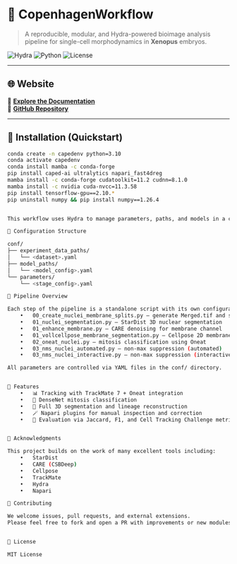 # 📘 CopenhagenWorkflow

> A reproducible, modular, and Hydra-powered bioimage analysis pipeline for single-cell morphodynamics in **Xenopus** embryos.

![Hydra](https://img.shields.io/badge/config-managed%20by%20Hydra-89b8e4?logo=python&logoColor=white)
![Python](https://img.shields.io/badge/python-3.10+-brightgreen?logo=python)
![License](https://img.shields.io/github/license/kapoorlab/CopenhagenWorkflow?style=flat-square)

---

## 🌐 Website

📖 [**Explore the Documentation**](https://kapoorlab.github.io/CopenhagenWorkflow/)  
📁 [**GitHub Repository**](https://github.com/kapoorlab/CopenhagenWorkflow)

---

## 🚀 Installation (Quickstart)

```bash
conda create -n capedenv python=3.10
conda activate capedenv
conda install mamba -c conda-forge
pip install caped-ai ultralytics napari_fast4dreg
mamba install -c conda-forge cudatoolkit=11.2 cudnn=8.1.0
mamba install -c nvidia cuda-nvcc=11.3.58
pip install tensorflow-gpu==2.10.*
pip uninstall numpy && pip install numpy==1.26.4


This workflow uses Hydra to manage parameters, paths, and models in a clean, modular fashion.

📁 Configuration Structure

conf/
├── experiment_data_paths/
│   └── <dataset>.yaml
├── model_paths/
│   └── <model_config>.yaml
└── parameters/
    └── <stage_config>.yaml

🔬 Pipeline Overview

Each step of the pipeline is a standalone script with its own configuration:
	•	00_create_nuclei_membrane_splits.py – generate Merged.tif and split channels
	•	01_nuclei_segmentation.py – StarDist 3D nuclear segmentation
	•	01_enhance_membrane.py – CARE denoising for membrane channel
	•	01_vollcellpose_membrane_segmentation.py – Cellpose 2D membrane segmentation and 3D reconstruction
	•	02_oneat_nuclei.py – mitosis classification using Oneat
	•	03_nms_nuclei_automated.py – non-max suppression (automated)
	•	03_nms_nuclei_interactive.py – non-max suppression (interactive via Napari)

All parameters are controlled via YAML files in the conf/ directory.    


🧩 Features
	•	📊 Tracking with TrackMate 7 + Oneat integration
	•	🧠 DenseNet mitosis classification
	•	🧬 Full 3D segmentation and lineage reconstruction
	•	🪄 Napari plugins for manual inspection and correction
	•	🧰 Evaluation via Jaccard, F1, and Cell Tracking Challenge metrics


🙌 Acknowledgments

This project builds on the work of many excellent tools including:
	•	StarDist
	•	CARE (CSBDeep)
	•	Cellpose
	•	TrackMate
	•	Hydra
	•	Napari

🤝 Contributing

We welcome issues, pull requests, and external extensions.
Please feel free to fork and open a PR with improvements or new modules.


🔗 License

MIT License

